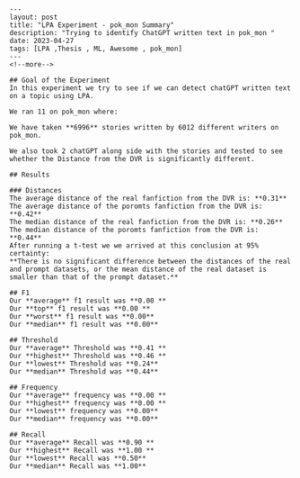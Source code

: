 
    ---
    layout: post
    title: "LPA Experiment - pok_mon Summary"
    description: "Trying to identify ChatGPT written text in pok_mon "
    date: 2023-04-27
    tags: [LPA ,Thesis , ML, Awesome , pok_mon]
    ---
    <!--more-->
    
    ## Goal of the Experiment
    In this experiment we try to see if we can detect chatGPT written text on a topic using LPA.
    
    We ran 11 on pok_mon where:

    We have taken **6996** stories written by 6012 different writers on pok_mon.

    We also took 2 chatGPT along side with the stories and tested to see whether the Distance from the DVR is significantly different.
    
    ## Results

    ### Distances
    The average distance of the real fanfiction from the DVR is: **0.31**
    The average distance of the poromts fanfiction from the DVR is: **0.42**
    The median distance of the real fanfiction from the DVR is: **0.26**
    The median distance of the poromts fanfiction from the DVR is: **0.44**
    After running a t-test we we arrived at this conclusion at 95% certainty:
    **There is no significant difference between the distances of the real and prompt datasets, or the mean distance of the real dataset is smaller than that of the prompt dataset.**

    ## F1
    Our **average** f1 result was **0.00 **
    Our **top** f1 result was **0.00 **
    Our **worst** f1 result was **0.00**
    Our **median** f1 result was **0.00**
    
    ## Threshold
    Our **average** Threshold was **0.41 **
    Our **highest** Threshold was **0.46 **
    Our **lowest** Threshold was **0.24**
    Our **median** Threshold was **0.44**
    
    ## Frequency
    Our **average** frequency was **0.00 **
    Our **highest** frequency was **0.00 **
    Our **lowest** frequency was **0.00**
    Our **median** frequency was **0.00**
    
    ## Recall
    Our **average** Recall was **0.90 **
    Our **highest** Recall was **1.00 **
    Our **lowest** Recall was **0.50**
    Our **median** Recall was **1.00**

    